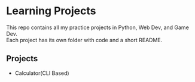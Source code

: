 # Learning Projects

This repo contains all my practice projects in Python, Web Dev, and Game Dev.  
Each project has its own folder with code and a short README.

## Projects
- Calculator(CLI Based)